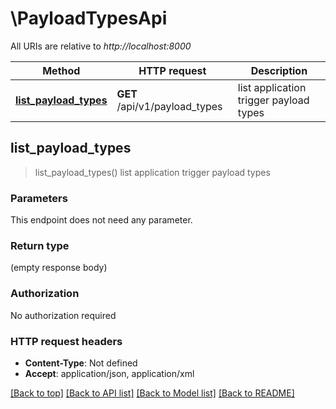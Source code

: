 # \PayloadTypesApi

All URIs are relative to *http://localhost:8000*

Method | HTTP request | Description
------------- | ------------- | -------------
[**list_payload_types**](PayloadTypesApi.md#list_payload_types) | **GET** /api/v1/payload_types | list application trigger payload types



## list_payload_types

> list_payload_types()
list application trigger payload types

### Parameters

This endpoint does not need any parameter.

### Return type

 (empty response body)

### Authorization

No authorization required

### HTTP request headers

- **Content-Type**: Not defined
- **Accept**: application/json, application/xml

[[Back to top]](#) [[Back to API list]](../README.md#documentation-for-api-endpoints) [[Back to Model list]](../README.md#documentation-for-models) [[Back to README]](../README.md)

